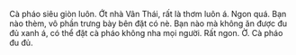 Cà pháo siêu giòn luôn. Ớt nhà Vân Thái, rất là thơm luôn á. Ngon quá. Bạn nào thèm, vô phần trưng bày bên đặt có nè. Bạn nào mà không ăn được đu đủ xanh á, có thể đặt cà pháo không nha mọi người. Rất ngon. Ờ. Cà pháo đu đủ.